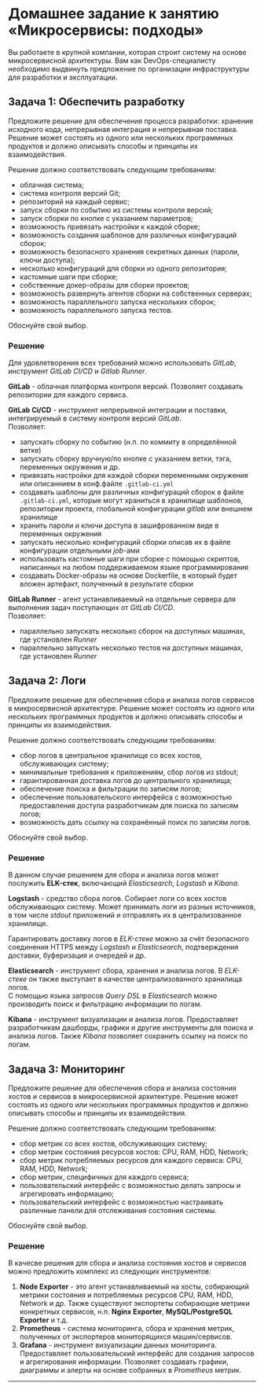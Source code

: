 # Домашнее задание к занятию «Микросервисы: подходы»

Вы работаете в крупной компании, которая строит систему на основе микросервисной архитектуры.
Вам как DevOps-специалисту необходимо выдвинуть предложение по организации инфраструктуры для разработки и эксплуатации.


## Задача 1: Обеспечить разработку

Предложите решение для обеспечения процесса разработки: хранение исходного кода, непрерывная интеграция и непрерывная поставка. 
Решение может состоять из одного или нескольких программных продуктов и должно описывать способы и принципы их взаимодействия.

Решение должно соответствовать следующим требованиям:
- облачная система;
- система контроля версий Git;
- репозиторий на каждый сервис;
- запуск сборки по событию из системы контроля версий;
- запуск сборки по кнопке с указанием параметров;
- возможность привязать настройки к каждой сборке;
- возможность создания шаблонов для различных конфигураций сборок;
- возможность безопасного хранения секретных данных (пароли, ключи доступа);
- несколько конфигураций для сборки из одного репозитория;
- кастомные шаги при сборке;
- собственные докер-образы для сборки проектов;
- возможность развернуть агентов сборки на собственных серверах;
- возможность параллельного запуска нескольких сборок;
- возможность параллельного запуска тестов.

Обоснуйте свой выбор.

### Решение

Для удовлетворения всех требований можно использовать *GitLab*, инструмент *GitLab CI/CD* и *Gitlab Runner*.  
  
**GitLab** - облачная платформа контроля версий. Позволяет создавать репозитории для каждого сервиса.  
  
**GitLab Ci/CD** - инструмент непрерывной интеграции и поставки, интегрируемый в систему контроля версий *GitLab*.  
Позволяет:
- запускать сборку по событию (н.п. по коммиту в определённой ветке)
- запускать сборку вручную/по кнопке с указанием ветки, тэга, переменных окружения и др.
- привязать настройки для каждой сборки переменными окружения или описаннием в конф.файле `.gitlab-ci.yml`
- создавать шаблоны для различных конфигураций сборок в файле `.gitlab-ci.yml`, которые могут храниться в хранилище шаблонов, репозитории проекта, глобальной конфигурации *gitlab* или внешнем хранилище
- хранить пароли и ключи доступа в зашифрованном виде в переменных окружения
- запускать несколько конфигураций сборки описав их в файле конфигурации отдельными *job*-ами
- использовать кастомные шаги при сборке с помощью скриптов, написанных на любом поддерживаемом языке программирования
- создавать Docker-образы на основе Dockerfile, в который будет вложен артефакт, полученный в результате сборки  
  
**GitLab Runner** - агент устанавливаемый на отдельные сервера для выполнения задач поступающих от *GitLab CI/CD*.  
Позволяет:
- параллельно запускать несколько сборок на доступных машинах, где установлен *Runner*
- параллельно запускать несколько тестов на доступных машинах, где установлен *Runner*



## Задача 2: Логи

Предложите решение для обеспечения сбора и анализа логов сервисов в микросервисной архитектуре.
Решение может состоять из одного или нескольких программных продуктов и должно описывать способы и принципы их взаимодействия.

Решение должно соответствовать следующим требованиям:
- сбор логов в центральное хранилище со всех хостов, обслуживающих систему;
- минимальные требования к приложениям, сбор логов из stdout;
- гарантированная доставка логов до центрального хранилища;
- обеспечение поиска и фильтрации по записям логов;
- обеспечение пользовательского интерфейса с возможностью предоставления доступа разработчикам для поиска по записям логов;
- возможность дать ссылку на сохранённый поиск по записям логов.

Обоснуйте свой выбор.

### Решение

В данном случае решением для сбора и анализа логов может послужить **ELK-стек**, включающий *Elasticsearch*, *Logstash* и *Kibana*.  

**Logstash** - средство сбора логов. Собирает логи со всех хостов обслуживающих систему. Может принимать логи из разных источников, в том числе *stdout* приложений и отправлять их в централизованное хранилище.
  
Гарантировать доставку логов в *ELK-стеке* можно за счёт безопасного соединения HTTPS между *Logstash* и *Elasticsearch*, подтверждения доставки, буферизация и очередей и др.
  
**Elasticsearch** - инструмент сбора, хранения и анализа логов. В *ELK-стеке* он также выступает в качестве централизованного хранилища логов.  
С помощью языка запросов *Query DSL* в *Elasticsearch* можно производить поиск и фильтрацию информации по логам.
  
**Kibana** - инструмент визуализации и анализа логов. Предоставляет разработчикам дашборды, графики и другие инструменты для поиска и анализа логов. Также *Kibana* позволяет сохранить ссылку на поиск по логам.


## Задача 3: Мониторинг

Предложите решение для обеспечения сбора и анализа состояния хостов и сервисов в микросервисной архитектуре.
Решение может состоять из одного или нескольких программных продуктов и должно описывать способы и принципы их взаимодействия.

Решение должно соответствовать следующим требованиям:
- сбор метрик со всех хостов, обслуживающих систему;
- сбор метрик состояния ресурсов хостов: CPU, RAM, HDD, Network;
- сбор метрик потребляемых ресурсов для каждого сервиса: CPU, RAM, HDD, Network;
- сбор метрик, специфичных для каждого сервиса;
- пользовательский интерфейс с возможностью делать запросы и агрегировать информацию;
- пользовательский интерфейс с возможностью настраивать различные панели для отслеживания состояния системы.

Обоснуйте свой выбор.

### Решение

В качесве решения для сбора и анализа состояния хостов и сервисов можно предложить комплекс из следующих инструментов:  
1. **Node Exporter** - это агент устанавливаемый на хосты, собирающий метрики состояния и потребляемых ресурсов CPU, RAM, HDD, Network и др. Также существуют экспортеты собирающие метрики конкретных сервисов, н.п. **Nginx Exporter**, **MySQL/PostgreSQL Exporter** и т.д.
2. **Prometheus** - система мониторинга, сбора и хранения метрик, полученных от экспортеров мониторящихся машин/сервисов.
3. **Grafana** - инструмент визуализации данных мониторинга. Предоставляет пользовательский интерфейс для создания запросов и агрегирования информации. Позволяет создавать графики, диаграммы и алерты на основе собранных в *Prometheus* метрик.

---
